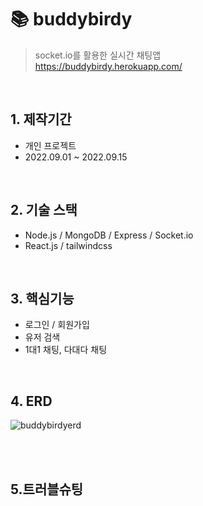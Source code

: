 # 📚 buddybirdy
> socket.io를 활용한 실시간 채팅앱   
> https://buddybirdy.herokuapp.com/

</br>

## 1. 제작기간
* 개인 프로젝트
* 2022.09.01 ~ 2022.09.15


</br>

## 2. 기술 스택
* Node.js / MongoDB / Express / Socket.io   
* React.js / tailwindcss

</br>

## 3. 핵심기능
* 로그인 / 회원가입   
* 유저 검색   
* 1대1 채팅, 다대다 채팅   


</br>

## 4. ERD
![buddybirdyerd](https://user-images.githubusercontent.com/99951752/191230309-3154b318-cb12-4d36-92fc-4cfebc117b0d.svg)

</br>


</br>

## 5.트러블슈팅
>  


</br>


